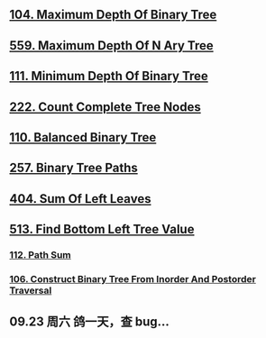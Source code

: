 ## [104. Maximum Depth Of Binary Tree](../../all/101-200/104-maximum-depth-of-binary-tree.md)

## [559. Maximum Depth Of N Ary Tree](../../all/501-600/559-maximum-depth-of-n-ary-tree.md)

## [111. Minimum Depth Of Binary Tree](../../all/101-200/111-minimum-depth-of-binary-tree.md)

## [222. Count Complete Tree Nodes](../../all/201-300/222-count-complete-tree-nodes.md)

## [110. Balanced Binary Tree](../../all/101-200/110-balanced-binary-tree.md)

## [257. Binary Tree Paths](../../all/201-300/257-binary-tree-paths.md)

## [404. Sum Of Left Leaves](../../all/401-500/404-sum-of-left-leaves.md)

## [513. Find Bottom Left Tree Value](../../all/501-600/513-find-bottom-left-tree-value.md)

### [112. Path Sum](../../all/101-200/112-path-sum.md)

### [106. Construct Binary Tree From Inorder And Postorder Traversal](../../all/101-200/106-construct-binary-tree-from-inorder-and-postorder-traversal.md)

## 09.23 周六 鸽一天，查 bug...
